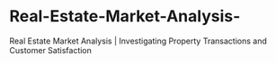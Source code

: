 # Real-Estate-Market-Analysis-
Real Estate Market Analysis | Investigating Property Transactions and Customer Satisfaction
